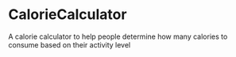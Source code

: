 # CalorieCalculator
A calorie calculator to help people determine how many calories to consume based on their activity level

